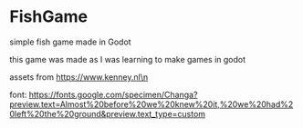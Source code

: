 # FishGame
simple fish game made in Godot

this game was made as I was learning to make games in godot

assets from https://www.kenney.nl\n

font: https://fonts.google.com/specimen/Changa?preview.text=Almost%20before%20we%20knew%20it,%20we%20had%20left%20the%20ground&preview.text_type=custom
